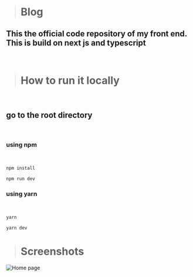 ># Blog

## This the official code repository of my front end. This is build on next js and typescript

<br/>

># How to run it locally
<br/>

## go to the root directory
<br/>

### using npm
<br/>

```bash
npm install
```

```bash
npm run dev
```

### using yarn
<br/>

```bash
yarn
```

```bash
yarn dev
```

># Screenshots

![Home page](https://user-images.githubusercontent.com/73157279/209422857-aeb08f25-2728-48ee-9bea-e683deab1ffb.png)